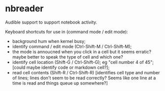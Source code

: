 # nbreader

Audible support to support notebook activity.

Keyboard shortcuts for use in (command mode / edit mode):

- background hum when kernel busy;
- identify command / edit mode (Ctrl-Shift-M / Ctrl-Shift-M);
- the mode is annoucned when you click in a cell but it seems erratic? maybe better to speak the type of cell and which one?
- identify cell location (Shift-G / Ctrl-Shift-G); eg "cell number 4 of 45"; [could maybe identify code or markdown cell?];
- read cell contents (Shift-R / Ctrl-Shift-R) [identifies cell type and number of lines; lines don't seem to be read correctly? Seems like one line at a time is read and things queue up somewhere?]

